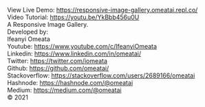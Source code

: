 View Live Demo: https://responsive-image-gallery.omeatai.repl.co/ 
<br>
Video Tutorial: https://youtu.be/YkBbb456u0U
<br>
A Responsive Image Gallery.
<br>
Developed by:
<br>
Ifeanyi Omeata
<br>
Youtube: https://www.youtube.com/c/IfeanyiOmeata
<br>
Linkedin: https://www.linkedin.com/in/omeatai/
<br>
Twitter: https://twitter.com/iomeata
<br>
Github: https://github.com/omeatai/
<br>
Stackoverflow: https://stackoverflow.com/users/2689166/omeatai
<br>
Hashnode: https://hashnode.com/@omeatai
<br>
Medium: https://medium.com/@omeatai 
<br>
&copy; 2021
